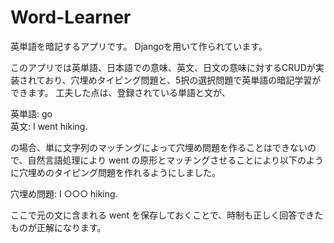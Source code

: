 # Word-Learner

英単語を暗記するアプリです。
Djangoを用いて作られています。

このアプリでは英単語、日本語での意味、英文、日文の意味に対するCRUDが実装されており、穴埋めタイピング問題と、5択の選択問題で英単語の暗記学習ができます。
工夫した点は、登録されている単語と文が、

  英単語: go　<br>
  英文: I went hiking. 
  
の場合、単に文字列のマッチングによって穴埋め問題を作ることはできないので、自然言語処理により went の原形とマッチングさせることにより以下のように穴埋めのタイピング問題を作れるようにしました。

  穴埋め問題: I ○○○ hiking. 
  
ここで元の文に含まれる went を保存しておくことで、時制も正しく回答できたものが正解になります。

